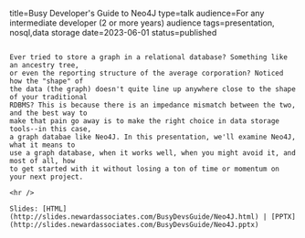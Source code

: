 title=Busy Developer's Guide   to Neo4J
type=talk
audience=For any intermediate developer (2 or more years) audience
tags=presentation, nosql,data storage
date=2023-06-01
status=published
~~~~~~

Ever tried to store a graph in a relational database? Something like an ancestry tree,
or even the reporting structure of the average corporation? Noticed how the "shape" of
the data (the graph) doesn't quite line up anywhere close to the shape of your traditional
RDBMS? This is because there is an impedance mismatch between the two, and the best way to
make that pain go away is to make the right choice in data storage tools--in this case,
a graph databae like Neo4J. In this presentation, we'll examine Neo4J, what it means to
use a graph database, when it works well, when you might avoid it, and most of all, how
to get started with it without losing a ton of time or momentum on your next project.
    
<hr />

Slides: [HTML](http://slides.newardassociates.com/BusyDevsGuide/Neo4J.html) | [PPTX](http://slides.newardassociates.com/BusyDevsGuide/Neo4J.pptx)
